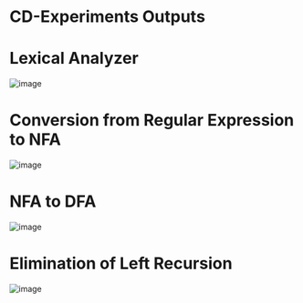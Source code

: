 # CD-Experiments Outputs 

# Lexical Analyzer 
![image](https://user-images.githubusercontent.com/88475001/161588040-56de82b3-638d-40e8-8d54-80d09227d8cc.png)

# Conversion from Regular Expression to NFA
![image](https://user-images.githubusercontent.com/88475001/161588613-6f455905-cf49-4755-a441-2cd01ad78c24.png)

# NFA to DFA
![image](https://user-images.githubusercontent.com/88475001/161588854-312dfe9e-8f89-4d57-af43-cc7e5a8b0cbf.png)

# Elimination of Left Recursion
![image](https://user-images.githubusercontent.com/88475001/161589120-fe1b3617-c58f-49d4-a38a-0d9fcd15d5f4.png)



